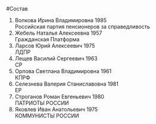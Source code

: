 #Состав
1. Волкова Ирина Владимировна 1985   
    Российская партия пенсионеров за справедливость
2. Жебель Наталья Алексеевна 1957   
    Гражданская Платформа
3. Ларсов Юрий Алексеевич 1975   
    ЛДПР
4. Лещев Василий Сергеевич 1963   
    СР
5. Орлова Светлана Владимировна 1961   
    КПРФ
6. Селезнева Валерия Станиславовна 1981   
    ЕР
7. Строганов Роман Евгеньевич 1980   
    ПАТРИОТЫ РОССИИ
8. Яковлев Иван Анатольевич 1975   
    КОММУНИСТЫ РОССИИ

